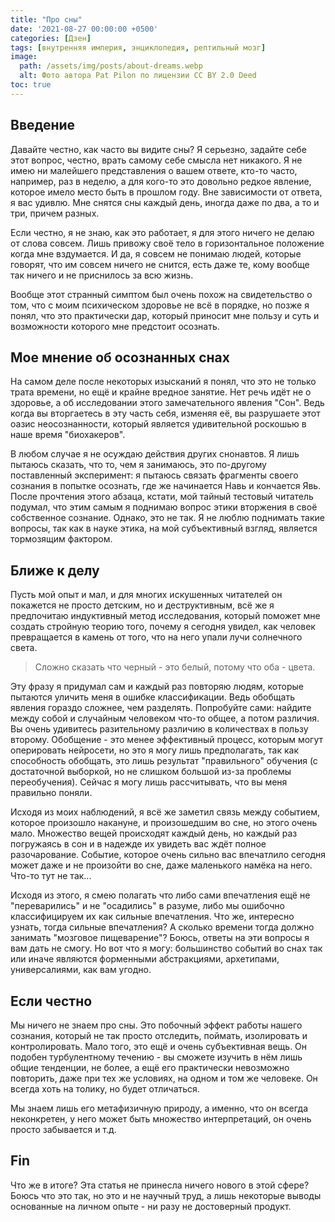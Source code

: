 ```yaml
---
title: "Про сны"
date: '2021-08-27 00:00:00 +0500'
categories: [Дзен]
tags: [внутренняя империя, энциклопедия, рептильный мозг]
image: 
  path: /assets/img/posts/about-dreams.webp
  alt: Фото автора Pat Pilon по лицензии CC BY 2.0 Deed
toc: true
---
```


## Введение

Давайте честно, как часто вы видите сны? Я серьезно, задайте себе этот вопрос, честно, врать самому себе смысла нет никакого. Я не имею ни малейшего представления о вашем ответе, кто-то часто, например, раз в неделю, а для кого-то это довольно редкое явление, которое имело место быть в прошлом году. Вне зависимости от ответа, я вас удивлю. Мне снятся сны каждый день, иногда даже по два, а то и три, причем разных.

Если честно, я не знаю, как это работает, я для этого ничего не делаю от слова совсем. Лишь привожу своё тело в горизонтальное положение когда мне вздумается. И да, я совсем не понимаю людей, которые говорят, что им совсем ничего не снится, есть даже те, кому вообще так ничего и не приснилось за всю жизнь.

Вообще этот странный симптом был очень похож на свидетельство о том, что с моим психическом здоровье не всё в порядке, но позже я понял, что это практически дар, который приносит мне пользу и суть и возможности которого мне предстоит осознать. 

## Мое мнение об осознанных снах

На самом деле после некоторых изысканий я понял, что это не только трата времени, но ещё и крайне вредное занятие. Нет речь идёт не о здоровье, а об исследовании этого замечательного явления "Сон". Ведь когда вы вторгаетесь в эту часть себя, изменяя её, вы разрушаете этот оазис неосознанности, который является удивительной роскошью в наше время "биохакеров".

В любом случае я не осуждаю действия других снонавтов. Я лишь пытаюсь сказать, что то, чем я занимаюсь, это по-другому поставленный эксперимент: я пытаюсь связать фрагменты своего сознания в попытке осознать, где же начинается Навь и кончается Явь. После прочтения этого абзаца, кстати, мой тайный тестовый читатель подумал, что этим самым я поднимаю вопрос этики вторжения в своё собственное сознание. Однако, это не так. Я не люблю поднимать такие вопросы, так как в науке этика, на мой субъективный взгляд, является тормозящим фактором.

## Ближе к делу

Пусть мой опыт и мал, и для многих искушенных читателей он покажется не просто детским, но и деструктивным, всё же я предпочитаю индуктивный метод исследования, который поможет мне создать стройную теорию того, почему я сегодня увидел, как человек превращается в камень от того, что на него упали лучи солнечного света.

> Сложно сказать что черный - это белый, потому что оба - цвета.

Эту фразу я придумал сам и каждый раз повторяю людям, которые пытаются уличить меня в ошибке классификации. Ведь обобщать явления гораздо сложнее, чем разделять. Попробуйте сами: найдите между собой и случайным человеком что-то общее, а потом различия. Вы очень удивитесь разительному различию в количествах в пользу второму. Обобщение - это менее эффективный процесс, которым могут оперировать нейросети, но это я могу лишь предполагать, так как способность обобщать, это лишь результат "правильного" обучения (с достаточной выборкой, но не слишком большой из-за проблемы переобучения). Сейчас я могу лишь рассчитывать, что вы меня правильно поняли.

Исходя из моих наблюдений, я всё же заметил связь между событием, которое произошло накануне, и произошедшим во сне, но этого очень мало. Множество вещей происходят каждый день, но каждый раз погружаясь в сон и в надежде их увидеть вас ждёт полное разочарование. Событие, которое очень сильно вас впечатлило сегодня может даже и не произойти во сне, даже маленького намёка на него. Что-то тут не так...

Исходя из этого, я смею полагать что либо сами впечатления ещё не "переварились" и не "осадились" в разуме, либо мы ошибочно классифицируем их как сильные впечатления. Что же, интересно узнать, тогда сильные впечатления? А сколько времени тогда должно занимать "мозговое пищеварение"? Боюсь, ответы на эти вопросы я вам дать не смогу. Но вот что я могу: большинство событий во снах так или иначе являются форменными абстракциями, архетипами, универсалиями, как вам угодно.

## Если честно

Мы ничего не знаем про сны. Это побочный эффект работы нашего сознания, который не так просто отследить, поймать, изолировать и контролировать. Мало того, это ещё и очень субъективная вещь. Он подобен турбулентному течению - вы сможете изучить в нём лишь общие тенденции, не более, а ещё его практически невозможно повторить, даже при тех же условиях, на одном и том же человеке. Он всегда хоть на толику, но будет отличаться.

Мы знаем лишь его метафизичную природу, а именно, что он всегда неконкретен, у него может быть множество интерпретаций, он очень просто забывается и т.д.

## Fin

Что же в итоге? Эта статья не принесла ничего нового в этой сфере? Боюсь что это так, но это и не научный труд, а лишь некоторые выводы основанные на личном опыте - ни разу не достоверный продукт.
